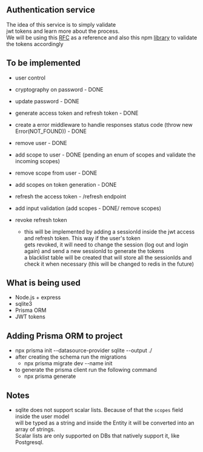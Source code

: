 ## Authentication service

The idea of this service is to simply validate  
jwt tokens and learn more about the process.  
We will be using this [RFC](https://datatracker.ietf.org/doc/html/rfc7519) as a reference and also
this npm [library](https://www.npmjs.com/package/jsonwebtoken) to validate the tokens accordingly  

## To be implemented

- user control
- cryptography on password - DONE
- update password - DONE
- generate access token and refresh token - DONE
- create a error middleware to handle responses status code (throw new Error(NOT_FOUND)) - DONE
- remove user - DONE
- add scope to user - DONE (pending an enum of scopes and validate the incoming scopes)
- remove scope from user - DONE
- add scopes on token generation - DONE
- refresh the access token - /refresh endpoint
- add input validation (add scopes - DONE/ remove scopes)

- revoke refresh token
  - this will be implemented by adding a sessionId inside the jwt access and refresh token. This way if the user's token  
  gets revoked, it will need to change the session (log out and login again) and send a new sessionId to generate the tokens  
  a blacklist table will be created that will store all the sessionIds and check it when necessary (this will be changed to redis in the future)  

## What is being used

- Node.js + express
- sqlite3
- Prisma ORM
- JWT tokens

## Adding Prisma ORM to project

- npx prisma init --datasource-provider sqlite --output ./  
- after creating the schema run the migrations  
  - npx prisma migrate dev --name init  
- to generate the prisma client run the following command
  - npx prisma generate

## Notes

- sqlite does not support scalar lists. Because of that the `scopes` field inside the user model  
  will be typed as a string and inside the Entity it will be converted into an array of strings.  
  Scalar lists are only supported on DBs that natively support it, like Postgresql.